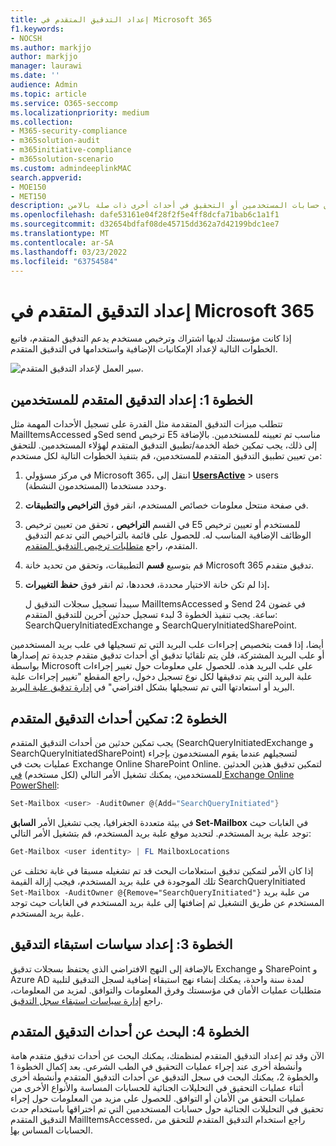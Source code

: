 ```yaml
---
title: إعداد التدقيق المتقدم في Microsoft 365
f1.keywords:
- NOCSH
ms.author: markjjo
author: markjjo
manager: laurawi
ms.date: ''
audience: Admin
ms.topic: article
ms.service: O365-seccomp
ms.localizationpriority: medium
ms.collection:
- M365-security-compliance
- m365solution-audit
- m365initiative-compliance
- m365solution-scenario
ms.custom: admindeeplinkMAC
search.appverid:
- MOE150
- MET150
description: تصف هذه المقالة كيفية إعداد التدقيق المتقدم لكي تتمكن من إجراء عمليات التحقيق في الطب الشرعي عند اختراق حسابات المستخدمين أو التحقيق في أحداث أخرى ذات صلة بالامن.
ms.openlocfilehash: dafe53161e04f28f2f5e4ff8dcfa71bab6c1a1f1
ms.sourcegitcommit: d32654bdfaf08de45715dd362a7d42199bdc1ee7
ms.translationtype: MT
ms.contentlocale: ar-SA
ms.lasthandoff: 03/23/2022
ms.locfileid: "63754584"
---
```

# <a name="set-up-advanced-audit-in-microsoft-365"></a>إعداد التدقيق المتقدم في Microsoft 365

إذا كانت مؤسستك لديها اشتراك وترخيص مستخدم يدعم التدقيق المتقدم، فاتبع الخطوات التالية لإعداد الإمكانيات الإضافية واستخدامها في التدقيق المتقدم.

![سير العمل لإعداد التدقيق المتقدم.](../media/AdvancedAuditWorkflow.png)

## <a name="step-1-set-up-advanced-audit-for-users"></a>الخطوة 1: إعداد التدقيق المتقدم للمستخدمين

تتطلب ميزات التدقيق المتقدمة مثل القدرة على تسجيل الأحداث المهمة مثل MailItemsAccessed وSed send ترخيص E5 مناسب تم تعيينه للمستخدمين. بالإضافة إلى ذلك، يجب تمكين خطة الخدمة/تطبيق التدقيق المتقدم لهؤلاء المستخدمين. للتحقق من تعيين تطبيق التدقيق المتقدم للمستخدمين، قم بتنفيذ الخطوات التالية لكل مستخدم:

1. في مركز مسؤولي Microsoft 365، انتقل إلى <a href="https://go.microsoft.com/fwlink/p/?linkid=834822" target="_blank">**UsersActive**</a> >  users (المستخدمون النشطة) وحدد مستخدما.

2. في صفحة منتحل معلومات خصائص المستخدم، انقر فوق **التراخيص والتطبيقات**.

3. في القسم **التراخيص** ، تحقق من تعيين ترخيص E5 للمستخدم أو تعيين ترخيص الوظائف الإضافية المناسب له. للحصول على قائمة بالتراخيص التي تدعم التدقيق المتقدم، راجع [متطلبات ترخيص التدقيق المتقدم](auditing-solutions-overview.md#advanced-audit-1).

4. قم بتوسيع **قسم** التطبيقات، وتحقق من تحديد خانة Microsoft 365 تدقيق متقدم.

5. إذا لم تكن خانة الاختيار محددة، فحددها، ثم انقر فوق **حفظ التغييرات.**

   سيبدأ تسجيل سجلات التدقيق ل MailItemsAccessed و Send في غضون 24 ساعة. يجب تنفيذ الخطوة 3 لبدء تسجيل حدثين آخرين للتدقيق المتقدم: SearchQueryInitiatedExchange و SearchQueryInitiatedSharePoint.

أيضا، إذا قمت بتخصيص إجراءات علب البريد التي تم تسجيلها في علب بريد المستخدمين أو علب البريد المشتركة، فلن يتم تلقائيا تدقيق أي أحداث تدقيق متقدم جديدة تم إصدارها بواسطة Microsoft على علب البريد هذه. للحصول على معلومات حول تغيير إجراءات علبة البريد التي يتم تدقيقها لكل نوع تسجيل دخول، راجع المقطع "تغيير إجراءات علبة البريد أو استعادتها التي تم تسجيلها بشكل افتراضي" في [إدارة تدقيق علبة البريد](enable-mailbox-auditing.md#change-or-restore-mailbox-actions-logged-by-default).

## <a name="step-2-enable-advanced-audit-events"></a>الخطوة 2: تمكين أحداث التدقيق المتقدم

يجب تمكين حدثين من أحداث التدقيق المتقدم (SearchQueryInitiatedExchange و SearchQueryInitiatedSharePoint) لتسجيلهم عندما يقوم المستخدمون بإجراء عمليات بحث في Exchange Online SharePoint Online. لتمكين تدقيق هذين الحدثين للمستخدمين، يمكنك تشغيل الأمر التالي (لكل مستخدم) [في Exchange Online PowerShell](/powershell/exchange/connect-to-exchange-online-powershell):

```powershell
Set-Mailbox <user> -AuditOwner @{Add="SearchQueryInitiated"}
```

في بيئة متعددة الجغرافيا، يجب تشغيل الأمر **السابق Set-Mailbox** في الغابات حيث توجد علبة بريد المستخدم. لتحديد موقع علبة بريد المستخدم، قم بتشغيل الأمر التالي: 

```powershell
Get-Mailbox <user identity> | FL MailboxLocations
```

إذا كان الأمر لتمكين تدقيق استعلامات البحث قد تم تشغيله مسبقا في غابة تختلف عن تلك الموجودة في علبة بريد المستخدم، فيجب إزالة القيمة SearchQueryInitiated `Set-Mailbox -AuditOwner @{Remove="SearchQueryInitiated"}` من علبة بريد المستخدم عن طريق التشغيل ثم إضافتها إلى علبة بريد المستخدم في الغابات حيث توجد علبة بريد المستخدم.

## <a name="step-3-set-up-audit-retention-policies"></a>الخطوة 3: إعداد سياسات استبقاء التدقيق

بالإضافة إلى النهج الافتراضي الذي يحتفظ بسجلات تدقيق Exchange و SharePoint و Azure AD لمدة سنة واحدة، يمكنك إنشاء نهج استبقاء إضافية لسجل التدقيق لتلبية متطلبات عمليات الأمان في مؤسستك وفرق المعلومات والتوافق. لمزيد من المعلومات، راجع [إدارة سياسات استبقاء سجل التدقيق](audit-log-retention-policies.md).

## <a name="step-4-search-for-advanced-audit-events"></a>الخطوة 4: البحث عن أحداث التدقيق المتقدم

الآن وقد تم إعداد التدقيق المتقدم لمنظمتك، يمكنك البحث عن أحداث تدقيق متقدم هامة وأنشطة أخرى عند إجراء عمليات التحقيق في الطب الشرعي. بعد إكمال الخطوة 1 والخطوة 2، يمكنك البحث في سجل التدقيق عن أحداث التدقيق المتقدم وأنشطة أخرى أثناء عمليات التحقيق في التحليلات الجنائية للحسابات المساسة والأنواع الأخرى من عمليات التحقق من الأمان أو التوافق. للحصول على مزيد من المعلومات حول إجراء تحقيق في التحليلات الجنائية حول حسابات المستخدمين التي تم اختراقها باستخدام حدث التدقيق المتقدم MailItemsAccessed، راجع استخدام التدقيق المتقدم للتحقق من الحسابات المساس [بها](mailitemsaccessed-forensics-investigations.md).
